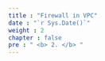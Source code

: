 ```yaml
---
title : "Firewall in VPC"
date : "`r Sys.Date()`"
weight : 2
chapter : false
pre : " <b> 2. </b> "
---
```

